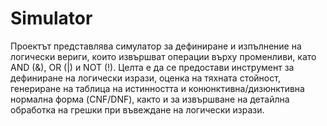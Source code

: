 # Simulator
Проектът представлява симулатор за дефиниране и изпълнение на логически вериги, които извършват операции върху променливи, като AND (&), OR (|) и NOT (!). 
Целта е да се предостави инструмент за дефиниране на логически изрази, оценка на тяхната стойност, генериране на таблица на истинността и конюнктивна/дизюнктивна нормална форма (CNF/DNF), както и за извършване на детайлна обработка на грешки при въвеждане на логически изрази.
